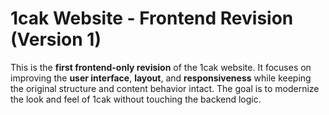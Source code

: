 # 1cak Website - Frontend Revision (Version 1)

This is the **first frontend-only revision** of the 1cak website. It focuses on improving the **user interface**, **layout**, and **responsiveness** while keeping the original structure and content behavior intact. The goal is to modernize the look and feel of 1cak without touching the backend logic.
